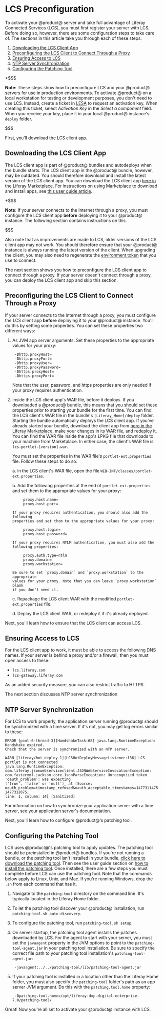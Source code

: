 # LCS Preconfiguration [](id=lcs-preconfiguration)

To activate your @product@ server and take full advantage of Liferay Connected 
Services (LCS), you must first register your server with LCS. Before doing so, 
however, there are some configuration steps to take care of. The sections in 
this article take you through each of these steps: 

1. [Downloading the LCS Client App](/discover/deployment/-/knowledge_base/7-0/lcs-preconfiguration#downloading-the-lcs-client-app)
2. [Preconfiguring the LCS Client to Connect Through a Proxy](/discover/deployment/-/knowledge_base/7-0/lcs-preconfiguration#preconfiguring-the-lcs-client-to-connect-through-a-proxy)
3. [Ensuring Access to LCS](/discover/deployment/-/knowledge_base/7-0/lcs-preconfiguration#ensuring-access-to-lcs)
4. [NTP Server Synchronization](/discover/deployment/-/knowledge_base/7-0/lcs-preconfiguration#ntp-server-synchronization)
5. [Configuring the Patching Tool](/discover/deployment/-/knowledge_base/7-0/lcs-preconfiguration#configuring-the-patching-tool)

+$$$

**Note:** These steps show how to preconfigure LCS and your @product@ servers 
for use in production environments. To activate @product@ on a local workstation 
for testing or development purposes, you don't need to use LCS. Instead, create 
a ticket in 
[LESA](https://web.liferay.com/group/customer/support/-/support/ticket) 
to request an activation key. When creating this ticket, select *Activation Key* 
in the *Select a component* field. When you receive your key, place it in your 
local @product@ instance's `deploy` folder. 

$$$

First, you'll download the LCS client app. 

## Downloading the LCS Client App [](id=downloading-the-lcs-client-app)

The LCS client app is part of @product@ bundles and autodeploys when the bundle 
starts. The LCS client app in the @product@ bundle, however, may be outdated. 
You should therefore download and install the latest version of the LCS client 
app. You can download the LCS client app 
[here in the Liferay Marketplace](https://web.liferay.com/marketplace/-/mp/application/71774947). 
For instructions on using Marketplace to download and install apps, see 
[this user guide article](/discover/portal/-/knowledge_base/7-0/using-the-liferay-marketplace). 

+$$$

**Note:** If your server connects to the Internet through a proxy, you must 
configure the LCS client app **before** deploying it to your @product@ instance. 
The following section contains instructions on this. 

$$$

Also note that as improvements are made to LCS, older versions of the LCS client 
app may not work. You should therefore ensure that your @product@ instance is 
always running the latest version of the client. When upgrading the client, you 
may also need to regenerate the 
[environment token](/discover/deployment/-/knowledge_base/7-0/using-lcs#using-environment-tokens) 
that you use to connect. 

The next section shows you how to preconfigure the LCS client app to connect 
through a proxy. If your server doesn't connect through a proxy, you can deploy 
the LCS client app and skip this section. 

## Preconfiguring the LCS Client to Connect Through a Proxy [](id=preconfiguring-the-lcs-client-to-connect-through-a-proxy)

If your server connects to the Internet through a proxy, you must configure the 
LCS client app **before** deploying it to your @product@ instance. You'll do 
this by setting some properties. You can set these properties two different 
ways: 

1. As JVM app server arguments. Set these properties to the appropriate values 
   for your proxy: 

        -Dhttp.proxyHost=
        -Dhttp.proxyPort=
        -Dhttp.proxyUser=
        -Dhttp.proxyPassword=
        -Dhttps.proxyHost=
        -Dhttps.proxyPort=

    Note that the user, password, and https properties are only needed if your 
    proxy requires authentication. 

2. Inside the LCS client app's WAR file, before it deploys. If you downloaded a 
   @product@ bundle, this means that you should set these properties prior to 
   starting your bundle for the first time. You can find the LCS client's WAR 
   file in the bundle's `[Liferay_Home]/deploy` folder. Starting the bundle 
   automatically deploys the LCS client app. If you've already started your 
   bundle, download the client app from 
   [here in the Liferay Marketplace](https://web.liferay.com/marketplace/-/mp/application/71774947), 
   make your changes in its WAR file, and redeploy it. You can find the WAR file 
   inside the app's LPKG file that downloads to your machine from Marketplace. 
   In either case, the client's WAR file is `lcs-portlet-[version].war`. 

    You must set the properties in the WAR file's `portlet-ext.properties` file. 
    Follow these steps to do so: 

    a. In the LCS client's WAR file, open the file 
        `WEB-INF/classes/portlet-ext.properties`. 

    b. Add the following properties at the end of `portlet-ext.properties` and 
        set them to the appropriate values for your proxy: 
   
            proxy.host.name=
            proxy.host.port=

       If your proxy requires authentication, you should also add the following 
       properties and set them to the appropriate values for your proxy: 

            proxy.host.login=
            proxy.host.password=

       If your proxy requires NTLM authentication, you must also add the 
       following properties: 

            proxy.auth.type=ntlm
            proxy.domain=
            proxy.workstation=

       Be sure to set `proxy.domain` and `proxy.workstation` to the appropriate 
       values for your proxy. Note that you can leave `proxy.workstation` blank 
       if you don't need it. 

    c. Repackage the LCS client WAR with the modified `portlet-ext.properties` 
        file. 

    d. Deploy the LCS client WAR, or redeploy it if it's already deployed. 

Next, you'll learn how to ensure that the LCS client can access LCS. 

## Ensuring Access to LCS [](id=ensuring-access-to-lcs)

For the LCS client app to work, it must be able to access the following DNS 
names. If your server is behind a proxy and/or a firewall, then you must open 
access to these: 

- `lcs.liferay.com`
- `lcs-gateway.liferay.com`

As an added security measure, you can also restrict traffic to HTTPS. 

The next section discusses NTP server synchronization. 

## NTP Server Synchronization [](id=ntp-server-synchronization)

For LCS to work properly, the application server running @product@ should be 
synchronized with a time server. If it's not, you may get log errors similar to 
these: 

    ERROR [pool-6-thread-3][HandshakeTask:68] java.lang.RuntimeException: Handshake expired. 
    Check that the server is synchronized with an NTP server. 

    WARN [liferay/hot_deploy-1][LCSHotDeployMessageListener:186] LCS portlet is not connected 
    java.lang.RuntimeException: com.liferay.jsonwebserviceclient.JSONWebServiceInvocationException: 
    com.fasterxml.jackson.core.JsonParseException: Unrecognized token 'oauth_problem': was expecting 
    ('true', 'false' or 'null')_ at [Source: oauth_problem=timestamp_refused&oauth_acceptable_timestamps=1477311475-1477312075; 
    line: 1, column: 14] [Sanitized]

For information on how to synchronize your application server with a time 
server, see your application server's documentation. 

Next, you'll learn how to configure @product@'s patching tool. 

## Configuring the Patching Tool [](id=configuring-the-patching-tool)

LCS uses @product@'s patching tool to apply updates. The patching tool should be 
preinstalled in @product@ bundles. If you're not running a bundle, or the 
patching tool isn't installed in your bundle, 
[click here to download the patching tool](https://web.liferay.com/group/customer/dxp/downloads/digital-enterprise/patching-tool). 
Then see the user guide section on 
[how to install the patching tool](/discover/deployment/-/knowledge_base/7-0/patching-liferay). 
Once installed, there are a few steps you must complete before LCS can use the 
patching tool. Note that the commands below apply to Linux, Unix, and Mac. If 
you're running Windows, drop the `.sh` from each command that has it. 

1. Navigate to the `patching-tool` directory on the command line. It's typically 
   located in the Liferay Home folder.

2. To let the patching tool discover your @product@ installation, run 
   `patching-tool.sh auto-discovery`. 

3. To configure the patching tool, run `patching-tool.sh setup`. 

4. On server startup, the patching tool agent installs the patches downloaded by 
   LCS. For the agent to start with your server, you must set the `javaagent` 
   property in the JVM options to point to the `patching-tool-agent.jar` in your 
   patching tool installation. Be sure to specify the correct file path to your 
   patching tool installation's `patching-tool-agent.jar`: 

        -javaagent:../../patching-tool/lib/patching-tool-agent.jar

5. If your patching tool is installed in a location other than the Liferay Home 
   folder, you must also specify the `patching-tool` folder's path as an app 
   server JVM argument. Do this with the `patching.tool.home` property: 

        -Dpatching.tool.home=/opt/liferay-dxp-digital-enterprise-7.0/patching-tool/

Great! Now you're all set to activate your @product@ instance with LCS. 
